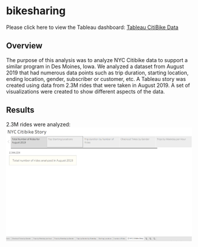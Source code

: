 # bikesharing
Please click here to view the Tableau dashboard: [Tableau CitiBike Data](https://public.tableau.com/app/profile/jonathan.brown2419/viz/NYCCitibikeAnalysis_16394393151220/NYCCitibikeStory?publish=yes)

## Overview
The purpose of this analysis was to analyze NYC Citibike data to support a similar program in Des Moines, Iowa. We analyzed a dataset from August 2019 that had numerous data points such as trip duration, starting location, ending location, gender, subscriber or customer, etc. A Tableau story was created using data from 2.3M rides that were taken in August 2019. A set of visualizations were created to show different aspects of the data. 

## Results
2.3M rides were analyzed:
![](https://github.com/JonathanBrown003/bikesharing/blob/250023d8cf0f56d05424760765b0f3b8032f8363/Resources/TotalNumber.PNG)
